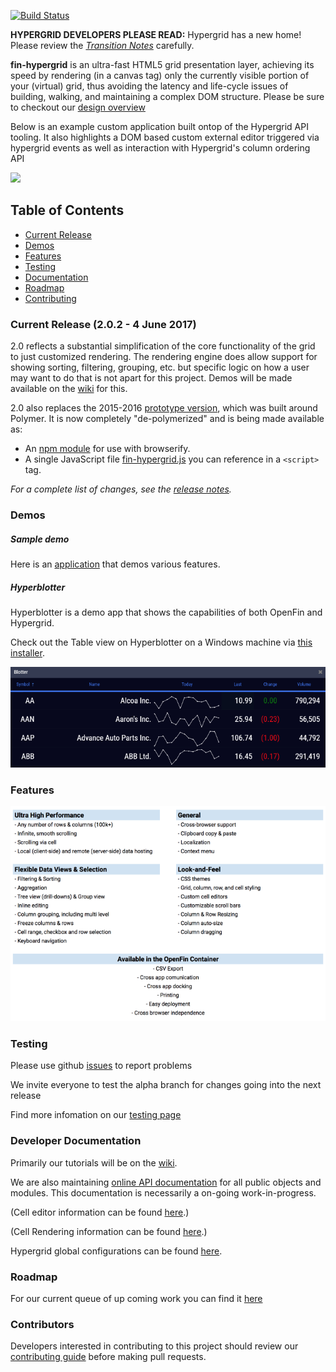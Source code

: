 [![Build Status](https://travis-ci.org/openfin/fin-hypergrid.svg?branch=develop)](https://travis-ci.org/openfin/fin-hypergrid)

**HYPERGRID DEVELOPERS PLEASE READ:** Hypergrid has a new home! Please review the [_Transition Notes_](TRANSITION-NOTES.md) carefully.

**fin-hypergrid** is an ultra-fast HTML5 grid presentation layer, achieving its speed by rendering (in a canvas tag) only the currently visible portion of your (virtual) grid, thus avoiding the latency and life-cycle issues of building, walking, and maintaining a complex DOM structure. Please be sure to checkout our [design overview](OVERVIEW.md) 

Below is an example custom application built ontop of the Hypergrid API tooling. It also highlights a DOM based custom external editor triggered via hypergrid events as well as interaction with Hypergrid's column ordering API

<img src="images/README/gridshot04.gif">

## Table of Contents
* [Current Release](#current-release-202---4-june-2017)
* [Demos](#demos)
* [Features](#features)
* [Testing](#testing)
* [Documentation](#developer-documentation)
* [Roadmap](#roadmap)
* [Contributing](#contributors)

### Current Release (2.0.2 - 4 June 2017)

2.0 reflects a substantial simplification of the core functionality of the grid to just customized rendering. The rendering engine does allow support for showing sorting, filtering, grouping, etc. but specific logic on how a user may want to do that is not apart for this project. Demos will be made available on the [wiki](https://github.com/openfin/fin-hypergrid/wiki) for this.

2.0 also replaces the 2015-2016 [prototype version](https://github.com/openfin/fin-hypergrid/tree/polymer-prototype), which was built around Polymer. It is now completely "de-polymerized" and is being made available as:
* An [npm module](https://www.npmjs.com/package/fin-hypergrid) for use with browserify.
* A single JavaScript file [fin-hypergrid.js](https://fin-hypergrid.github.io/core/build/fin-hypergrid.js) you can reference in a `<script>` tag.

_For a complete list of changes, see the [release notes](https://github.com/openfin/fin-hypergrid/releases)._

### Demos

##### Sample demo

Here is an [application](https://fin-hypergrid.github.io/core) that demos various features.
   
##### Hyperblotter

Hyperblotter is a demo app that shows the capabilities of both OpenFin and Hypergrid.

Check out the Table view on Hyperblotter on a Windows machine via [this installer](https://dl.openfin.co/services/download?fileName=Hyperblotter&config=http://cdn.openfin.co/demos/hyperblotter/app.json).

![](images/README/Hyperblotter%20Tabled%20Reduced%20Rows.png)

### Features

![](images/README/Hypergrid%20Features.png)

### Testing

Please use github [issues](https://github.com/openfin/fin-hypergrid/issues) to report problems

We invite everyone to test the alpha branch for changes going into the next release

Find more infomation on our [testing page](TESTING.md)

### Developer Documentation

Primarily our tutorials will be on the [wiki](https://github.com/openfin/fin-hypergrid/wiki). 

We are also maintaining [online API documentation](https://fin-hypergrid.github.io/core/doc/Hypergrid.html) for all public objects and modules. This documentation is necessarily a on-going work-in-progress.

(Cell editor information can be found [here](https://github.com/openfin/fin-hypergrid/wiki/Cell-Editors).)

(Cell Rendering information can be found [here](https://github.com/openfin/fin-hypergrid/wiki/Cell-Renderers).)

Hypergrid global configurations can be found [here](https://fin-hypergrid.github.io/core/doc/module-defaults.html). 

### Roadmap

For our current queue of up coming work you can find it [here](ROADMAP.md) 

### Contributors

Developers interested in contributing to this project should review our [contributing guide](CONTRIBUTING.md) before making pull requests.

